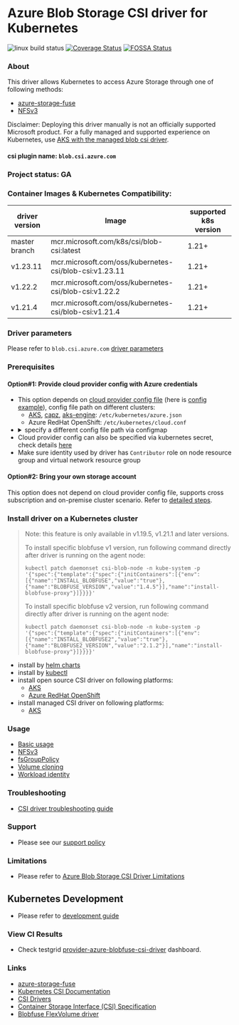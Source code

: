 # Azure Blob Storage CSI driver for Kubernetes
![linux build status](https://github.com/kubernetes-sigs/blob-csi-driver/actions/workflows/linux.yaml/badge.svg)
[![Coverage Status](https://coveralls.io/repos/github/kubernetes-sigs/blob-csi-driver/badge.svg?branch=master)](https://coveralls.io/github/kubernetes-sigs/blob-csi-driver?branch=master)
[![FOSSA Status](https://app.fossa.io/api/projects/git%2Bgithub.com%2Fkubernetes-sigs%2Fblob-csi-driver.svg?type=shield)](https://app.fossa.io/projects/git%2Bgithub.com%2Fkubernetes-sigs%2Fblob-csi-driver?ref=badge_shield)

### About
This driver allows Kubernetes to access Azure Storage through one of following methods:
 - [azure-storage-fuse](https://github.com/Azure/azure-storage-fuse)
 - [NFSv3](https://docs.microsoft.com/en-us/azure/storage/blobs/network-file-system-protocol-support)
 
Disclaimer: Deploying this driver manually is not an officially supported Microsoft product. For a fully managed and supported experience on Kubernetes, use [AKS with the managed blob csi driver](https://learn.microsoft.com/en-us/azure/aks/azure-blob-csi).

#### csi plugin name: `blob.csi.azure.com`

### Project status: GA

### Container Images & Kubernetes Compatibility:
|driver version  |Image                                                 | supported k8s version |
|----------------|------------------------------------------------------|-----------------------|
|master branch   |mcr.microsoft.com/k8s/csi/blob-csi:latest             | 1.21+                 |
|v1.23.11         |mcr.microsoft.com/oss/kubernetes-csi/blob-csi:v1.23.11 | 1.21+                 |
|v1.22.2         |mcr.microsoft.com/oss/kubernetes-csi/blob-csi:v1.22.2 | 1.21+                 |
|v1.21.4         |mcr.microsoft.com/oss/kubernetes-csi/blob-csi:v1.21.4 | 1.21+                 |

### Driver parameters
Please refer to `blob.csi.azure.com` [driver parameters](./docs/driver-parameters.md)

### Prerequisites
#### Option#1: Provide cloud provider config with Azure credentials
 - This option depends on [cloud provider config file](https://github.com/kubernetes/cloud-provider-azure/blob/master/docs/cloud-provider-config.md) (here is [config example](./deploy/example/azure.json)), config file path on different clusters:
   - [AKS](https://docs.microsoft.com/en-us/azure/aks/), [capz](https://github.com/kubernetes-sigs/cluster-api-provider-azure), [aks-engine](https://github.com/Azure/aks-engine): `/etc/kubernetes/azure.json`
   - Azure RedHat OpenShift: `/etc/kubernetes/cloud.conf`
 - <details> <summary>specify a different config file path via configmap</summary></br>create configmap "azure-cred-file" before driver starts up</br><pre>kubectl create configmap azure-cred-file --from-literal=path="/etc/kubernetes/cloud.conf" --from-literal=path-windows="C:\\k\\cloud.conf" -n kube-system</pre></details>
 - Cloud provider config can also be specified via kubernetes secret, check details [here](./docs/read-from-secret.md)
 - Make sure identity used by driver has `Contributor` role on node resource group and virtual network resource group

#### Option#2: Bring your own storage account
This option does not depend on cloud provider config file, supports cross subscription and on-premise cluster scenario. Refer to [detailed steps](./deploy/example/e2e_usage.md#option2-bring-your-own-storage-account).

### Install driver on a Kubernetes cluster
> Note: this feature is only available in v1.19.5, v1.21.1 and later versions.
>
> To install specific blobfuse v1 version, run following command directly after driver is running on the agent node:
> ```console
> kubectl patch daemonset csi-blob-node -n kube-system -p '{"spec":{"template":{"spec":{"initContainers":[{"env":[{"name":"INSTALL_BLOBFUSE","value":"true"},{"name":"BLOBFUSE_VERSION","value":"1.4.5"}],"name":"install-blobfuse-proxy"}]}}}}'
> ```
>
> To install specific blobfuse v2 version, run following command directly after driver is running on the agent node:
> ```console
> kubectl patch daemonset csi-blob-node -n kube-system -p '{"spec":{"template":{"spec":{"initContainers":[{"env":[{"name":"INSTALL_BLOBFUSE2","value":"true"},{"name":"BLOBFUSE2_VERSION","value":"2.1.2"}],"name":"install-blobfuse-proxy"}]}}}}'
> ```
>
 - install by [helm charts](./charts)
 - install by [kubectl](./docs/install-blob-csi-driver.md)
 - install open source CSI driver on following platforms:
   - [AKS](./docs/install-driver-on-aks.md)
   - [Azure RedHat OpenShift](https://github.com/ezYakaEagle442/aro-pub-storage/blob/master/setup-store-CSI-driver-azure-blob.md)
 - install managed CSI driver on following platforms:
   - [AKS](https://learn.microsoft.com/en-us/azure/aks/azure-blob-csi)

### Usage
 - [Basic usage](./deploy/example/e2e_usage.md)
 - [NFSv3](./deploy/example/nfs)
 - [fsGroupPolicy](./deploy/example/fsgroup)
 - [Volume cloning](./deploy/example/cloning)
 - [Workload identity](./docs/workload-identity.md)

### Troubleshooting
 - [CSI driver troubleshooting guide](./docs/csi-debug.md)

### Support
 - Please see our [support policy][support-policy]

### Limitations
 - Please refer to [Azure Blob Storage CSI Driver Limitations](./docs/limitations.md)

## Kubernetes Development
 - Please refer to [development guide](./docs/csi-dev.md)

### View CI Results
 - Check testgrid [provider-azure-blobfuse-csi-driver](https://testgrid.k8s.io/provider-azure-blobfuse-csi-driver) dashboard.

### Links
 - [azure-storage-fuse](https://github.com/Azure/azure-storage-fuse)
 - [Kubernetes CSI Documentation](https://kubernetes-csi.github.io/docs/)
 - [CSI Drivers](https://github.com/kubernetes-csi/drivers)
 - [Container Storage Interface (CSI) Specification](https://github.com/container-storage-interface/spec)
 - [Blobfuse FlexVolume driver](https://github.com/Azure/kubernetes-volume-drivers/tree/master/flexvolume/blobfuse)

[support-policy]: support.md
